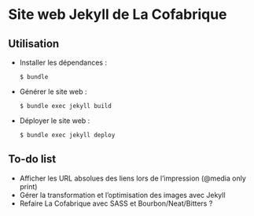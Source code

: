 # Site web Jekyll de La Cofabrique

## Utilisation

- Installer les dépendances :

      $ bundle

- Générer le site web :

      $ bundle exec jekyll build

- Déployer le site web :

      $ bundle exec jekyll deploy

## To-do list

- Afficher les URL absolues des liens lors de l’impression (@media only print)
- Gérer la transformation et l’optimisation des images avec Jekyll
- Refaire La Cofabrique avec SASS et Bourbon/Neat/Bitters ?
